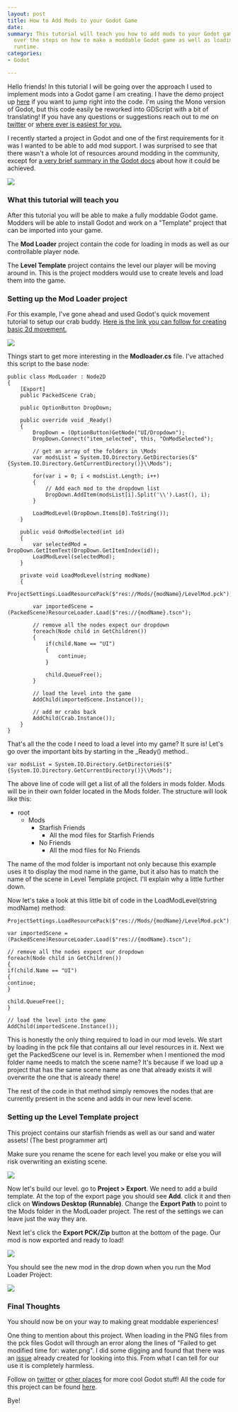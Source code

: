 ```yaml
---
layout: post
title: How to Add Mods to your Godot Game
date: 
summary: This tutorial will teach you how to add mods to your Godot game. We'll go
  over the steps on how to make a moddable Godot game as well as loading mods in at
  runtime.
categories:
- Godot

---
```

Hello friends! In this tutorial I will be going over the approach I used to implement mods into a Godot game I am creating. I have the demo project up [here](https://github.com/ryynosaur/GodotModExample) if you want to jump right into the code. I'm using the Mono version of Godot, but this code easily be reworked into GDScript with a bit of translating! If you have any questions or suggestions reach out to me on [twitter](https://twitter.com/ryynosaur) or [where ever is easiest for you.](https://ryanforrester.ca/contact)

I recently started a project in Godot and one of the first requirements for it was I wanted to be able to add mod support. I was surprised to see that there wasn't a whole lot of resources around modding in the community, except for [a very brief summary in the Godot docs](https://docs.godotengine.org/en/3.1/getting_started/workflow/export/exporting_pcks.html) about how it could be achieved.

![](/uploads/2019/08/01/starfish400.png)

### What this tutorial will teach you

After this tutorial you will be able to make a fully moddable Godot game. Modders will be able to install Godot and work on a "Template" project that can be imported into your game.

The **Mod Loader** project contain the code for loading in mods as well as our controllable player node.

The **Level Template** project contains the level our player will be moving around in. This is the project modders would use to create levels and load them into the game.

### Setting up the Mod Loader project

For this example, I've gone ahead and used Godot's quick movement tutorial to setup our crab buddy. [Here is the link you can follow for creating basic 2d movement.](https://docs.godotengine.org/en/3.1/tutorials/2d/2d_movement.html)

![](/uploads/2019/08/01/crab400.png)

Things start to get more interesting in the **Modloader.cs** file. I've attached this script to the base node:

    public class ModLoader : Node2D
    {
        [Export]
        public PackedScene Crab;
    
        public OptionButton DropDown;
    
        public override void _Ready()
        {
            DropDown = (OptionButton)GetNode("UI/Dropdown");
            DropDown.Connect("item_selected", this, "OnModSelected");
    
            // get an array of the folders in \Mods
            var modsList = System.IO.Directory.GetDirectories($"{System.IO.Directory.GetCurrentDirectory()}\\Mods");
    
            for(var i = 0; i < modsList.Length; i++)
            {
                // Add each mod to the dropdown list
                DropDown.AddItem(modsList[i].Split('\\').Last(), i);
            }
    
            LoadModLevel(DropDown.Items[0].ToString());
        }
    
        public void OnModSelected(int id)
        {
            var selectedMod = DropDown.GetItemText(DropDown.GetItemIndex(id));
            LoadModLevel(selectedMod);
        }
    
        private void LoadModLevel(string modName)
        {
            ProjectSettings.LoadResourcePack($"res://Mods/{modName}/LevelMod.pck");
    
            var importedScene = (PackedScene)ResourceLoader.Load($"res://{modName}.tscn");
    
            // remove all the nodes expect our dropdown
            foreach(Node child in GetChildren())
            {
                if(child.Name == "UI")
                {
                    continue;
                }
    
                child.QueueFree();
            }
    
            // load the level into the game
            AddChild(importedScene.Instance());
    
            // add mr crabs back
            AddChild(Crab.Instance());
        }
    }

That's all the the code I need to load a level into my game? It sure is! Let's go over the important bits by starting in the _Ready() method..

    var modsList = System.IO.Directory.GetDirectories($"{System.IO.Directory.GetCurrentDirectory()}\\Mods");

The above line of code will get a list of all the folders in mods folder. Mods will be in their own folder located in the Mods folder. The structure will look like this:

* root
  * Mods
    * Starfish Friends
      * All the mod files for Starfish Friends
    * No Friends
      * All the mod files for No Friends

The name of the mod folder is important not only because this example uses it to display the mod name in the game, but it also has to match the name of the scene in Level Template project. I'll explain why a little further down. 

Now let's take a look at this little bit of code in the LoadModLevel(string modName) method:

    ProjectSettings.LoadResourcePack($"res://Mods/{modName}/LevelMod.pck");
    
    var importedScene = (PackedScene)ResourceLoader.Load($"res://{modName}.tscn");
    
    // remove all the nodes expect our dropdown
    foreach(Node child in GetChildren())
    {
    if(child.Name == "UI")
    {
    continue;
    }
    
    child.QueueFree();
    }
    
    // load the level into the game
    AddChild(importedScene.Instance());

This is honestly the only thing required to load in our mod levels. We start by loading in the pck file that contains all our level resources in it. Next we get the PackedScene our level is in. Remember when I mentioned the mod folder name needs to match the scene name? It's because if we load up a project that has the same scene name as one that already exists it will overwrite the one that is already there! 

The rest of the code in that method simply removes the nodes that are currently present in the scene and adds in our new level scene.

### Setting up the Level Template project

This project contains our starfish friends as well as our sand and water assets! (The best programmer art)

Make sure you rename the scene for each level you make or else you will risk overwriting an existing scene.

![](/uploads/2019/08/01/starfishfriends.PNG)

Now let's build our level. go to **Project > Export**. We need to add a build template. At the top of the export page you should see **Add**. click it and then click on **Windows Desktop (Runnable)**. Change the **Export Path** to point to the Mods folder in the ModLoader project. The rest of the settings we can leave just the way they are.

Next let's click the **Export PCK/Zip** button at the bottom of the page. Our mod is now exported and ready to load!

![](/uploads/2019/08/01/export.PNG)

You should see the new mod in the drop down when you run the Mod Loader Project:

![](/uploads/2019/08/01/modslist.PNG)

### Final Thoughts

You should now be on your way to making great moddable experiences! 

One thing to mention about this project. When loading in the PNG files from the pck files Godot will through an error along the lines of "Failed to get modified time for: water.png". I did some digging and found that there was an [issue](https://github.com/godotengine/godot/issues/25318) already created for looking into this. From what I can tell for our use it is completely harmless.

Follow on [twitter](https://twitter.com/ryynosaur) or [other places](https://ryanforrester.ca/contact) for more cool Godot stuff! All the code for this project can be found [here](https://github.com/ryynosaur/GodotModExample).

Bye!